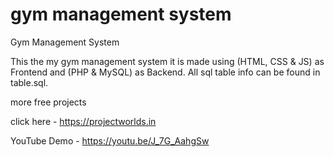 gym management system
===================

Gym Management System

This the my gym management system it is made using (HTML, CSS & JS) as Frontend and (PHP & MySQL) as Backend.
All sql table info can be found in table.sql.


more free projects

click here - https://projectworlds.in


YouTube Demo - https://youtu.be/J_7G_AahgSw

